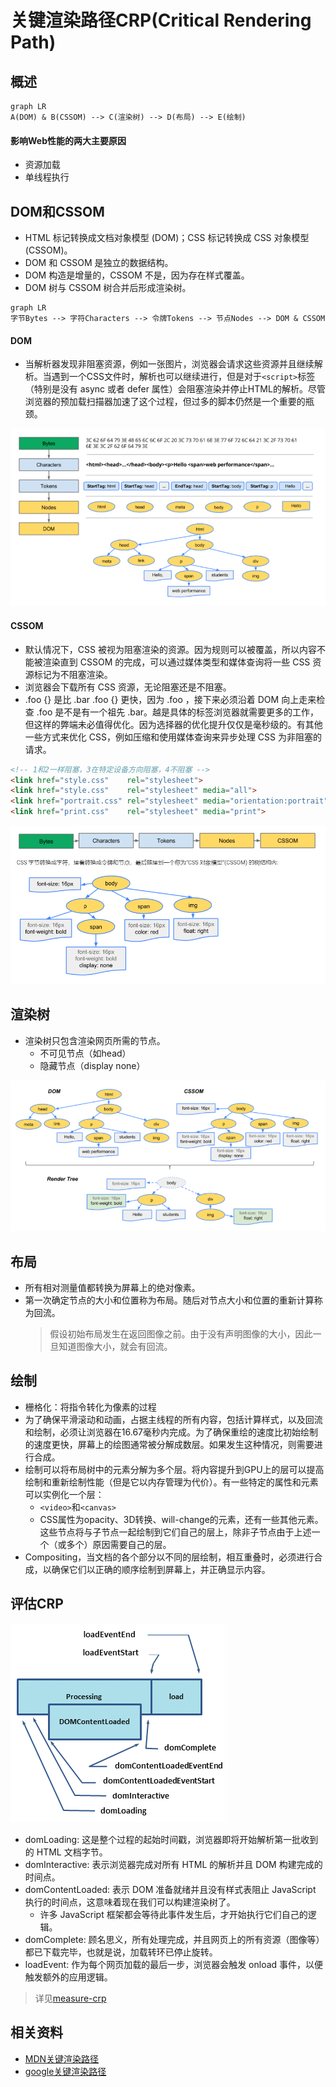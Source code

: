 # 关键渲染路径CRP(Critical Rendering Path)

## 概述
```mermaid
graph LR
A(DOM) & B(CSSOM) --> C(渲染树) --> D(布局) --> E(绘制)
```
#### 影响Web性能的两大主要原因
- 资源加载
- 单线程执行


## DOM和CSSOM
- HTML 标记转换成文档对象模型 (DOM)；CSS 标记转换成 CSS 对象模型 (CSSOM)。
- DOM 和 CSSOM 是独立的数据结构。
- DOM 构造是增量的，CSSOM 不是，因为存在样式覆盖。
- DOM 树与 CSSOM 树合并后形成渲染树。

```mermaid
graph LR
字节Bytes --> 字符Characters --> 令牌Tokens --> 节点Nodes --> DOM & CSSOM
```

#### DOM
- 当解析器发现非阻塞资源，例如一张图片，浏览器会请求这些资源并且继续解析。当遇到一个CSS文件时，解析也可以继续进行，但是对于`<script>`标签（特别是没有 async 或者 defer 属性）会阻塞渲染并停止HTML的解析。尽管浏览器的预加载扫描器加速了这个过程，但过多的脚本仍然是一个重要的瓶颈。

![DOM](./images/DOM.png)

#### CSSOM
- 默认情况下，CSS 被视为阻塞渲染的资源。因为规则可以被覆盖，所以内容不能被渲染直到 CSSOM 的完成，可以通过媒体类型和媒体查询将一些 CSS 资源标记为不阻塞渲染。
- 浏览器会下载所有 CSS 资源，无论阻塞还是不阻塞。
- .foo {} 是比 .bar .foo {} 更快，因为 .foo ，接下来必须沿着 DOM 向上走来检查 .foo 是不是有一个祖先 .bar。越是具体的标签浏览器就需要更多的工作，但这样的弊端未必值得优化。因为选择器的优化提升仅仅是毫秒级的。有其他一些方式来优化 CSS，例如压缩和使用媒体查询来异步处理 CSS 为非阻塞的请求。

```html
<!-- 1和2一样阻塞，3在特定设备方向阻塞，4不阻塞 -->
<link href="style.css"    rel="stylesheet">
<link href="style.css"    rel="stylesheet" media="all">
<link href="portrait.css" rel="stylesheet" media="orientation:portrait">
<link href="print.css"    rel="stylesheet" media="print">
```

![CSSOM](./images/CSSOM.png)


## 渲染树
- 渲染树只包含渲染网页所需的节点。
  - 不可见节点（如head）
  - 隐藏节点（display none）

![渲染树](./images/render-tree.png)

## 布局
- 所有相对测量值都转换为屏幕上的绝对像素。
- 第一次确定节点的大小和位置称为布局。随后对节点大小和位置的重新计算称为回流。
  > 假设初始布局发生在返回图像之前。由于没有声明图像的大小，因此一旦知道图像大小，就会有回流。

## 绘制
- 栅格化：将指令转化为像素的过程
- 为了确保平滑滚动和动画，占据主线程的所有内容，包括计算样式，以及回流和绘制，必须让浏览器在16.67毫秒内完成。为了确保重绘的速度比初始绘制的速度更快，屏幕上的绘图通常被分解成数层。如果发生这种情况，则需要进行合成。
- 绘制可以将布局树中的元素分解为多个层。将内容提升到GPU上的层可以提高绘制和重新绘制性能（但是它以内存管理为代价）。有一些特定的属性和元素可以实例化一个层：
  - `<video>`和`<canvas>`
  - CSS属性为opacity、3D转换、will-change的元素，还有一些其他元素。这些节点将与子节点一起绘制到它们自己的层上，除非子节点由于上述一个（或多个）原因需要自己的层。
- Compositing，当文档的各个部分以不同的层绘制，相互重叠时，必须进行合成，以确保它们以正确的顺序绘制到屏幕上，并正确显示内容。

## 评估CRP
![CRP事件](./images/dom-navtiming.png)
- domLoading: 这是整个过程的起始时间戳，浏览器即将开始解析第一批收到的 HTML 文档字节。
- domInteractive: 表示浏览器完成对所有 HTML 的解析并且 DOM 构建完成的时间点。
- domContentLoaded: 表示 DOM 准备就绪并且没有样式表阻止 JavaScript 执行的时间点，这意味着现在我们可以构建渲染树了。
  - 许多 JavaScript 框架都会等待此事件发生后，才开始执行它们自己的逻辑。
- domComplete: 顾名思义，所有处理完成，并且网页上的所有资源（图像等）都已下载完毕，也就是说，加载转环已停止旋转。
- loadEvent: 作为每个网页加载的最后一步，浏览器会触发 onload 事件，以便触发额外的应用逻辑。
> 详见[measure-crp](https://developers.google.cn/web/fundamentals/performance/critical-rendering-path/measure-crp)



## 相关资料
- [MDN关键渲染路径](https://developer.mozilla.org/zh-CN/docs/Web/Performance/Critical_rendering_path)
- [google关键渲染路径](https://developers.google.cn/web/fundamentals/performance/critical-rendering-path)